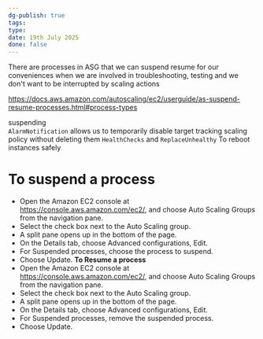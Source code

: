 ```yaml
---
dg-publish: true
tags: 
type: 
date: 19th July 2025
done: false
---
```


There are processes in ASG that we can suspend resume for our conveniences when we are involved in troubleshooting, testing and we don't want to be interrupted by scaling actions

https://docs.aws.amazon.com/autoscaling/ec2/userguide/as-suspend-resume-processes.html#process-types

suspending \
`AlarmNotification` allows us to temporarily disable target tracking scaling policy without deleting them
`HealthChecks` and `ReplaceUnhealthy` To reboot instances safely 

# To suspend a process
- Open the Amazon EC2 console at https://console.aws.amazon.com/ec2/, and choose Auto Scaling Groups from the navigation pane.
- Select the check box next to the Auto Scaling group.
- A split pane opens up in the bottom of the page.
- On the Details tab, choose Advanced configurations, Edit.
- For Suspended processes, choose the process to suspend.
- Choose Update.
**To Resume a process**
- Open the Amazon EC2 console at https://console.aws.amazon.com/ec2/, and choose Auto Scaling Groups from the navigation pane.
- Select the check box next to the Auto Scaling group.
- A split pane opens up in the bottom of the page.
- On the Details tab, choose Advanced configurations, Edit.
- For Suspended processes, remove the suspended process.
- Choose Update.
